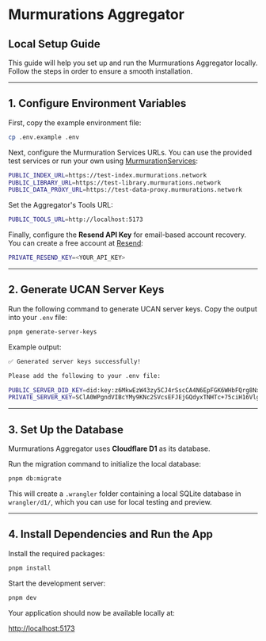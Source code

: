 # Murmurations Aggregator

## Local Setup Guide

This guide will help you set up and run the Murmurations Aggregator locally. Follow the steps in order to ensure a smooth installation.

------------------------------------------------------------------------

## 1. Configure Environment Variables

First, copy the example environment file:

``` bash
cp .env.example .env
```

Next, configure the Murmuration Services URLs. You can use the provided
test services or run your own using
[MurmurationServices](https://github.com/MurmurationsNetwork/MurmurationsServices):

``` bash
PUBLIC_INDEX_URL=https://test-index.murmurations.network
PUBLIC_LIBRARY_URL=https://test-library.murmurations.network
PUBLIC_DATA_PROXY_URL=https://test-data-proxy.murmurations.network
```

Set the Aggregator's Tools URL:

``` bash
PUBLIC_TOOLS_URL=http://localhost:5173
```

Finally, configure the **Resend API Key** for email-based account
recovery. You can create a free account at
[Resend](https://resend.com/signup):

``` bash
PRIVATE_RESEND_KEY=<YOUR_API_KEY>
```

------------------------------------------------------------------------

## 2. Generate UCAN Server Keys

Run the following command to generate UCAN server keys. Copy the output
into your `.env` file:

``` bash
pnpm generate-server-keys
```

Example output:

``` bash
✅ Generated server keys successfully!

Please add the following to your .env file:

PUBLIC_SERVER_DID_KEY=did:key:z6MkwEzW43zy5CJ4rSscCA4N6EpFGK6WHbFQrg8NxomZoEJS
PRIVATE_SERVER_KEY=SClA0WPgndVIBcYMy9KNc2SVcsEFJEjGQdyxTNHTc+75ciH16VlgrKUcw/x8t6btDeb5FpvQwk2g8AVqIZPbdw==
```

------------------------------------------------------------------------

## 3. Set Up the Database

Murmurations Aggregator uses **Cloudflare D1** as its database.

Run the migration command to initialize the local database:

``` bash
pnpm db:migrate
```

This will create a `.wrangler` folder containing a local SQLite database
in `wrangler/d1/`, which you can use for local testing and preview.

------------------------------------------------------------------------

## 4. Install Dependencies and Run the App

Install the required packages:

``` bash
pnpm install
```

Start the development server:

``` bash
pnpm dev
```

Your application should now be available locally at:

[http://localhost:5173](http://localhost:5173)

